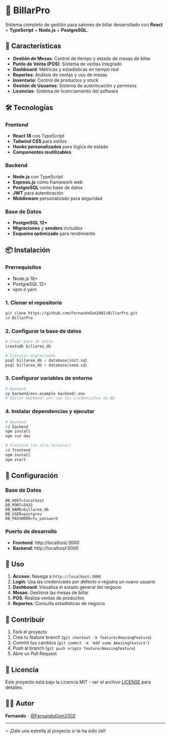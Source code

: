# 🎱 BillarPro

Sistema completo de gestión para salones de billar desarrollado con **React** + **TypeScript** + **Node.js** + **PostgreSQL**.

## 🚀 Características

- **Gestión de Mesas**: Control de tiempo y estado de mesas de billar
- **Punto de Venta (POS)**: Sistema de ventas integrado
- **Dashboard**: Métricas y estadísticas en tiempo real
- **Reportes**: Análisis de ventas y uso de mesas
- **Inventario**: Control de productos y stock
- **Gestión de Usuarios**: Sistema de autenticación y permisos
- **Licencias**: Sistema de licenciamiento del software

## 🛠️ Tecnologías

### Frontend
- **React 18** con TypeScript
- **Tailwind CSS** para estilos
- **Hooks personalizados** para lógica de estado
- **Componentes reutilizables**

### Backend
- **Node.js** con TypeScript
- **Express.js** como framework web
- **PostgreSQL** como base de datos
- **JWT** para autenticación
- **Middleware** personalizado para seguridad

### Base de Datos
- **PostgreSQL 12+**
- **Migraciones** y **seeders** incluidos
- **Esquema optimizado** para rendimiento

## 📦 Instalación

### Prerrequisitos
- Node.js 16+
- PostgreSQL 12+
- npm o yarn

### 1. Clonar el repositorio
```bash
git clone https://github.com/FernandoGsm2002/BillarPro.git
cd BillarPro
```

### 2. Configurar la base de datos
```bash
# Crear base de datos
createdb billarea_db

# Ejecutar migraciones
psql billarea_db < database/init.sql
psql billarea_db < database/seed.sql
```

### 3. Configurar variables de entorno
```bash
# Backend
cp backend/env.example backend/.env
# Editar backend/.env con tus credenciales de BD
```

### 4. Instalar dependencias y ejecutar
```bash
# Backend
cd backend
npm install
npm run dev

# Frontend (en otra terminal)
cd frontend
npm install
npm start
```

## 🔧 Configuración

### Base de Datos
```env
DB_HOST=localhost
DB_PORT=5432
DB_NAME=billarea_db
DB_USER=postgres
DB_PASSWORD=tu_password
```

### Puerto de desarrollo
- **Frontend**: http://localhost:3000
- **Backend**: http://localhost:5000

## 📱 Uso

1. **Acceso**: Navega a `http://localhost:3000`
2. **Login**: Usa las credenciales por defecto o registra un nuevo usuario
3. **Dashboard**: Visualiza el estado general del negocio
4. **Mesas**: Gestiona las mesas de billar
5. **POS**: Realiza ventas de productos
6. **Reportes**: Consulta estadísticas de negocio

## 🤝 Contribuir

1. Fork el proyecto
2. Crea tu feature branch (`git checkout -b feature/AmazingFeature`)
3. Commit tus cambios (`git commit -m 'Add some AmazingFeature'`)
4. Push al branch (`git push origin feature/AmazingFeature`)
5. Abre un Pull Request

## 📄 Licencia

Este proyecto está bajo la Licencia MIT - ver el archivo [LICENSE](LICENSE) para detalles.

## 👨‍💻 Autor

**Fernando** - [@FernandoGsm2002](https://github.com/FernandoGsm2002)

---

⭐ ¡Dale una estrella al proyecto si te ha sido útil!
